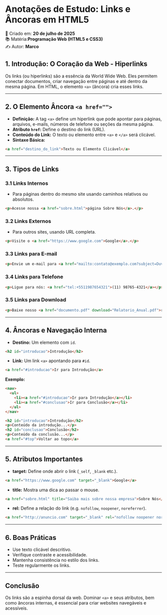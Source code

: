 # Anotações de Estudo: Links e Âncoras em HTML5

📅 Criado em: **20 de julho de 2025**  
📚 Matéria:**Programação Web (HTML5 e CSS3)**  
✍️ Autor: **Marco**

## 1. Introdução: O Coração da Web - Hiperlinks

Os links (ou hiperlinks) são a essência da World Wide Web. Eles permitem conectar documentos, criar navegação entre páginas e até dentro da mesma página. Em HTML, o elemento `<a>` (âncora) cria esses links.

---

## 2. O Elemento Âncora `<a href="">`

- **Definição:** A tag `<a>` define um hiperlink que pode apontar para páginas, arquivos, e-mails, números de telefone ou seções da mesma página.
- **Atributo `href`:** Define o destino do link (URL).
- **Conteúdo do Link:** O texto ou elemento entre `<a>` e `</a>` será clicável.
- **Sintaxe Básica:**
```html
<a href="destino_do_link">Texto ou Elemento Clicável</a>
```

---

## 3. Tipos de Links

### 3.1 Links Internos
- Para páginas dentro do mesmo site usando caminhos relativos ou absolutos.
```html
<p>Acesse nossa <a href="sobre.html">página Sobre Nós</a>.</p>
```

### 3.2 Links Externos
- Para outros sites, usando URL completa.
```html
<p>Visite o <a href="https://www.google.com">Google</a>.</p>
```

### 3.3 Links para E-mail
```html
<p>Envie um e-mail para <a href="mailto:contato@exemplo.com?subject=Duvida&body=Olá...">nosso suporte</a>.</p>
```

### 3.4 Links para Telefone
```html
<p>Ligue para nós: <a href="tel:+5511987654321">(11) 98765-4321</a></p>
```

### 3.5 Links para Download
```html
<p>Baixe nosso <a href="documento.pdf" download="Relatorio_Anual.pdf">relatório anual</a>.</p>
```

---

## 4. Âncoras e Navegação Interna

- **Destino:** Um elemento com `id`.
```html
<h2 id="introducao">Introdução</h2>
```
- **Link:** Um link `<a>` apontando para `#id`.
```html
<a href="#introducao">Ir para Introdução</a>
```

**Exemplo:**
```html
<nav>
  <ul>
    <li><a href="#introducao">Ir para Introdução</a></li>
    <li><a href="#conclusao">Ir para Conclusão</a></li>
  </ul>
</nav>

<h2 id="introducao">Introdução</h2>
<p>Conteúdo da introdução...</p>
<h2 id="conclusao">Conclusão</h2>
<p>Conteúdo da conclusão...</p>
<a href="#top">Voltar ao topo</a>
```

---

## 5. Atributos Importantes

- **target:** Define onde abrir o link (`_self`, `_blank` etc.).
```html
<a href="https://www.google.com" target="_blank">Google</a>
```
- **title:** Mostra uma dica ao passar o mouse.
```html
<a href="sobre.html" title="Saiba mais sobre nossa empresa">Sobre Nós</a>
```
- **rel:** Define a relação do link (e.g. `nofollow`, `noopener`, `noreferrer`).
```html
<a href="http://anuncio.com" target="_blank" rel="nofollow noopener noreferrer">Anúncio</a>
```

---

## 6. Boas Práticas

- Use texto clicável descritivo.
- Verifique contraste e acessibilidade.
- Mantenha consistência no estilo dos links.
- Teste regularmente os links.

---

## Conclusão

Os links são a espinha dorsal da web. Dominar `<a>` e seus atributos, bem como âncoras internas, é essencial para criar websites navegáveis e acessíveis.

